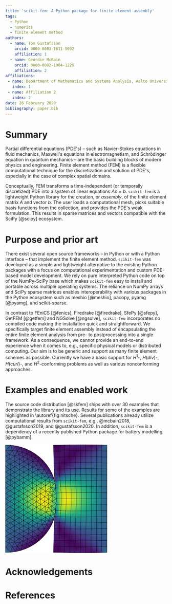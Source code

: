```yaml
---
title: 'scikit-fem: A Python package for finite element assembly'
tags:
  - Python
  - numerics
  - finite element method
authors:
  - name: Tom Gustafsson
    orcid: 0000-0003-1611-5032
    affiliation: 1
  - name: Geordie McBain
    orcid: 0000-0002-1904-122X
    affiliation: 2
affiliations:
 - name: Department of Mathematics and Systems Analysis, Aalto University
   index: 1
 - name: Affiliation 2
   index: 2
date: 26 February 2020
bibliography: paper.bib
---
```


# Summary

Partial differential equations (PDE's) – such as Navier-Stokes equations in
fluid mechanics, Maxwell's equations in electromagnetism, and Schrödinger
equation in quantum mechanics – are the basic building blocks of modern physics
and engineering.  Finite element method (FEM) is a flexible computational
technique for the discretization and solution of PDE's, especially in the case
of complex spatial domains.

Conceptually, FEM transforms a time-independent (or temporally discretized) PDE
into a system of linear equations $Ax=b$.  `scikit-fem` is a lightweight Python
library for the creation, or *assembly*, of the finite element matrix $A$ and
vector $b$.  The user loads a computational mesh, picks suitable basis functions
from the collection, and provides the PDE's weak formulation.  This results in
sparse matrices and vectors compatible with the SciPy [@scipy] ecosystem.

# Purpose and prior art

There exist several open source frameworks – in Python or with a Python
interface – that implement the finite element method.  `scikit-fem` was
developed as a simple and lightweight alternative to the existing Python
packages with a focus on computational experimentation and custom PDE-based
model development.  We rely on pure interpreted Python code on top of the
NumPy-SciPy base which makes `scikit-fem` easy to install and portable across
multiple operating systems.  The reliance on NumPy arrays and SciPy sparse
matrices enables interoperability with various packages in the Python ecosystem
such as meshio [@meshio], pacopy, pyamg [@pyamg], and scikit-sparse.

In contrast to FEniCS [@fenics], Firedrake [@firedrake], SfePy [@sfepy], GetFEM
[@getfem] and NGSolve [@ngsolve], `scikit-fem` incorporates no compiled code
making the installation quick and straightforward.  We specifically target
finite element assembly instead of encapsulating the entire finite element
analysis from pre- to postprocessing into a single framework.  As a consequence,
we cannot provide an end-to-end experience when it comes to, e.g., specific
physical models or distributed computing.  Our aim is to be generic and support
as many finite element schemes as possible.  Currently we have a basic support
for $H^1$-, $H(div)$-, $H(curl)$-, and $H^2$-conforming problems as well as
various nonconforming approaches.

# Examples and enabled work

The source code distribution [@skfem] ships with over 30 examples that
demonstrate the library and its use.  Results for some of the examples are
highlighted in \autoref{fig:nitsche}.  Several publications already utilize
computational results from `scikit-fem`, e.g., @mcbain2018, @gustafsson2019, and
@gustafsson2020.  In addition, `scikit-fem` is a dependency of a recently
published Python package for battery modelling [@pybamm].

![A combination of quadratic triangular and biquadratic quadrilateral elements is used in solving the linear elastic contact problem using the Nitsche mortaring.\label{fig:nitsche}](ex_nitsche.png)

# Acknowledgements

# References
